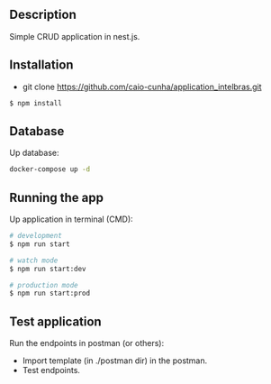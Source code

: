 
## Description

Simple CRUD application in nest.js.

## Installation

- git clone https://github.com/caio-cunha/application_intelbras.git
```bash
$ npm install
```

## Database

Up database:
```bash
docker-compose up -d
```

## Running the app

Up application in terminal (CMD):
```bash
# development
$ npm run start

# watch mode
$ npm run start:dev

# production mode
$ npm run start:prod
```

## Test application

Run the endpoints in postman (or others):
 - Import template (in ./postman dir) in the postman.
 - Test endpoints.
